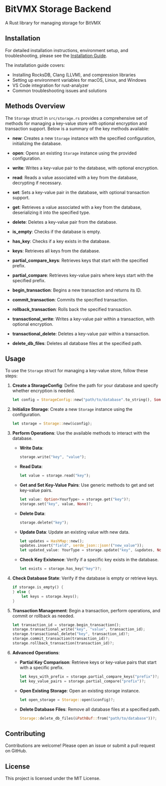 # BitVMX Storage Backend
A Rust library for managing storage for BitVMX 

## Installation

For detailed installation instructions, environment setup, and troubleshooting, please see the [Installation Guide](INSTALLATION.md).

The installation guide covers:
- Installing RocksDB, Clang (LLVM), and compression libraries
- Setting up environment variables for macOS, Linux, and Windows
- VS Code integration for rust-analyzer
- Common troubleshooting issues and solutions


## Methods Overview
The `Storage` struct in `src/storage.rs` provides a comprehensive set of methods for managing a key-value store with optional encryption and transaction support. Below is a summary of the key methods available:

- **new**: Creates a new `Storage` instance with the specified configuration, initializing the database.

- **open**: Opens an existing `Storage` instance using the provided configuration.

- **write**: Writes a key-value pair to the database, with optional encryption.

- **read**: Reads a value associated with a key from the database, decrypting if necessary.

- **set**: Sets a key-value pair in the database, with optional transaction support.

- **get**: Retrieves a value associated with a key from the database, deserializing it into the specified type.

- **delete**: Deletes a key-value pair from the database.

- **is_empty**: Checks if the database is empty.

- **has_key**: Checks if a key exists in the database.

- **keys**: Retrieves all keys from the database.

- **partial_compare_keys**: Retrieves keys that start with the specified prefix.

- **partial_compare**: Retrieves key-value pairs where keys start with the specified prefix.

- **begin_transaction**: Begins a new transaction and returns its ID.

- **commit_transaction**: Commits the specified transaction.

- **rollback_transaction**: Rolls back the specified transaction.

- **transactional_write**: Writes a key-value pair within a transaction, with optional encryption.

- **transactional_delete**: Deletes a key-value pair within a transaction.

- **delete_db_files**: Deletes all database files at the specified path.

## Usage

To use the `Storage` struct for managing a key-value store, follow these steps:

1. **Create a StorageConfig**: 
   Define the path for your database and specify whether encryption is needed.

   ```rust
   let config = StorageConfig::new("path/to/database".to_string(), Some("encryption_key".to_string()));
   ```

2. **Initialize Storage**:
   Create a new `Storage` instance using the configuration.

   ```rust
   let storage = Storage::new(&config);
   ```

3. **Perform Operations**:
   Use the available methods to interact with the database.

   - **Write Data**:
     ```rust
     storage.write("key", "value");
     ```

   - **Read Data**:
     ```rust
     let value = storage.read("key");
     ```

   - **Get and Set Key-Value Pairs**:
     Use generic methods to get and set key-value pairs.

     ```rust
     let value: Option<YourType> = storage.get("key")?;
     storage.set("key", value, None)?;
     ```

   - **Delete Data**:
     ```rust
     storage.delete("key");
     ```

   - **Update Data**:
     Update an existing value with new data.

     ```rust
     let updates = HashMap::new();
     updates.insert("field", serde_json::json!("new_value"));
     let updated_value: YourType = storage.update("key", &updates, None)?;
     ```

   - **Check Key Existence**:
     Verify if a specific key exists in the database.

     ```rust
     let exists = storage.has_key("key")?;
     ```

4. **Check Database State**:
   Verify if the database is empty or retrieve keys.

   ```rust
   if storage.is_empty() {
   } else {
       let keys = storage.keys();
   }
   ```


5. **Transaction Management**:
     Begin a transaction, perform operations, and commit or rollback as needed.

     ```rust
     let transaction_id = storage.begin_transaction();
     storage.transactional_write("key", "value", transaction_id);
     storage.transactional_delete("key", transaction_id)?;
     storage.commit_transaction(transaction_id)?;
     storage.rollback_transaction(transaction_id)?;
     ```

6. **Advanced Operations**:

   - **Partial Key Comparison**:
     Retrieve keys or key-value pairs that start with a specific prefix.

     ```rust
     let keys_with_prefix = storage.partial_compare_keys("prefix")?;
     let key_value_pairs = storage.partial_compare("prefix")?;
     ```

   - **Open Existing Storage**:
     Open an existing storage instance.

     ```rust
     let open_storage = Storage::open(&config)?;
     ```

   - **Delete Database Files**:
     Remove all database files at a specified path.

     ```rust
     Storage::delete_db_files(&PathBuf::from("path/to/database"))?;
     ```

## Contributing
Contributions are welcome! Please open an issue or submit a pull request on GitHub.

## License
This project is licensed under the MIT License.


